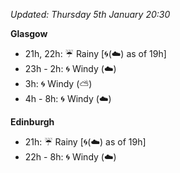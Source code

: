 *Updated: Thursday 5th January 20:30*

**Glasgow**

* 21h, 22h: :umbrella: Rainy [:cyclone:(:cloud:) as of 19h]
* 23h - 2h: :cyclone: Windy (:cloud:)
* 3h: :cyclone: Windy (:partly_sunny:)
* 4h - 8h: :cyclone: Windy (:cloud:)

**Edinburgh**

* 21h: :umbrella: Rainy [:cyclone:(:cloud:) as of 19h]
* 22h - 8h: :cyclone: Windy (:cloud:)
